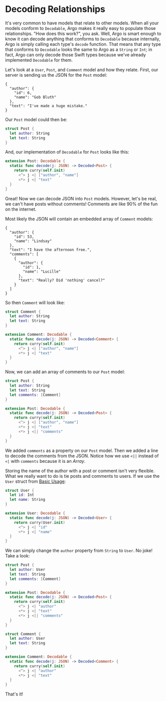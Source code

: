 # Decoding Relationships

It's very common to have models that relate to other models. When all your
models conform to `Decodable`, Argo makes it really easy to populate those
relationships. "How does this work?", you ask. Well, Argo is smart enough to
know it can decode anything that conforms to `Decodable` because internally,
Argo is simply calling each type's `decode` function. That means that any type
that conforms to `Decodable` looks the same to Argo as a `String` or `Int`; in
fact, Argo can only decode those Swift types because we've already implemented
`Decodable` for them.

Let's look at a `User`, `Post`, and `Comment` model and how they relate. First,
our server is sending us the JSON for the `Post` model:

```
{
  "author": {
    "id": 6,
    "name": "Gob Bluth"
  },
  "text": "I've made a huge mistake."
}
```

Our `Post` model could then be:

```swift
struct Post {
  let author: String
  let text: String
}
```

And, our implementation of `Decodable` for `Post` looks like this:

```swift
extension Post: Decodable {
  static func decode(j: JSON) -> Decoded<Post> {
    return curry(self.init)
      <^> j <| ["author", "name"]
      <*> j <| "text"
  }
}
```

Great! Now we can decode JSON into `Post` models. However, let's be real, we
can't have posts without comments! Comments are like 90% of the fun on the
internet.

Most likely the JSON will contain an embedded array of `Comment` models:

```
{
  "author": {
    "id": 53,
    "name": "Lindsay"
  },
  "text": "I have the afternoon free.",
  "comments": [
    {
      "author": {
        "id": 1,
        "name": "Lucille"
      },
      "text": "Really? Did 'nothing' cancel?"
    }
  ]
}
```

So then `Comment` will look like:

```swift
struct Comment {
  let author: String
  let text: String
}

extension Comment: Decodable {
  static func decode(j: JSON) -> Decoded<Comment> {
    return curry(self.init)
      <^> j <| ["author", "name"]
      <*> j <| "text"
  }
}
```

Now, we can add an array of comments to our `Post` model:

```swift
struct Post {
  let author: String
  let text: String
  let comments: [Comment]
}

extension Post: Decodable {
  static func decode(j: JSON) -> Decoded<Post> {
    return curry(self.init)
      <^> j <| ["author", "name"]
      <*> j <| "text"
      <*> j <|| "comments"
  }
}
```

We added `comments` as a property on our `Post` model. Then we added a line to
decode the comments from the JSON. Notice how we use `<||` instead of `<|` with
`comments` because it is an _Array_.

Storing the name of the author with a post or comment isn't very flexible.
What we really want to do is tie posts and comments to users. If we use the
`User` struct from [Basic Usage]:

[Basic Usage]: Basic-Usage.md

```swift
struct User {
  let id: Int
  let name: String
}

extension User: Decodable {
  static func decode(j: JSON) -> Decoded<User> {
    return curry(User.init)
      <^> j <| "id"
      <*> j <| "name"
  }
}
```

We can simply change the `author` property from `String` to `User`. No joke!
Take a look:

```swift
struct Post {
  let author: User
  let text: String
  let comments: [Comment]
}

extension Post: Decodable {
  static func decode(j: JSON) -> Decoded<Post> {
    return curry(self.init)
      <^> j <| "author"
      <*> j <| "text"
      <*> j <|| "comments"
  }
}

struct Comment {
  let author: User
  let text: String
}

extension Comment: Decodable {
  static func decode(j: JSON) -> Decoded<Comment> {
    return curry(self.init)
      <^> j <| "author"
      <*> j <| "text"
  }
}
```

That's it!
